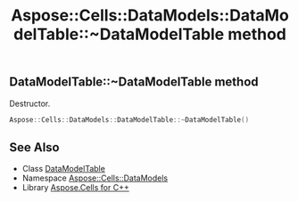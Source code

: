 ﻿---
title: Aspose::Cells::DataModels::DataModelTable::~DataModelTable method
linktitle: ~DataModelTable
second_title: Aspose.Cells for C++ API Reference
description: 'Aspose::Cells::DataModels::DataModelTable::~DataModelTable method. Destructor in C++.'
type: docs
weight: 200
url: /cpp/aspose.cells.datamodels/datamodeltable/~datamodeltable/
---
## DataModelTable::~DataModelTable method


Destructor.

```cpp
Aspose::Cells::DataModels::DataModelTable::~DataModelTable()
```

## See Also

* Class [DataModelTable](../)
* Namespace [Aspose::Cells::DataModels](../../)
* Library [Aspose.Cells for C++](../../../)
